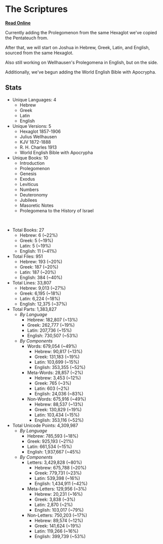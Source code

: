 # The Scriptures

**[Read Online](https://r-neal-kelly.github.io/the_scriptures/)**

Currently adding the Prolegomenon from the same Hexaglot we've copied the Pentateuch from.

After that, we will start on Joshua in Hebrew, Greek, Latin, and English, sourced from the same Hexaglot.

Also still working on Wellhausen's Prolegomena in English, but on the side.

Additionally, we've begun adding the World English Bible with Apocrypha.

## Stats

- Unique Languages: 4
    - Hebrew
    - Greek
    - Latin
    - English
- Unique Versions: 5
    - Hexaglot 1857-1906
    - Julius Wellhausen
    - KJV 1872-1888
    - R. H. Charles 1913
    - World English Bible with Apocrypha
- Unique Books: 10
    - Introduction
    - Prolegomenon
    - Genesis
    - Exodus
    - Leviticus
    - Numbers
    - Deuteronomy
    - Jubilees
    - Masoretic Notes
    - Prolegomena to the History of Israel

<br>

- Total Books: 27
    - Hebrew: 6 (~22%)
    - Greek: 5 (~19%)
    - Latin: 5 (~19%)
    - English: 11 (~41%)
- Total Files: 951
    - Hebrew: 193 (~20%)
    - Greek: 187 (~20%)
    - Latin: 187 (~20%)
    - English: 384 (~40%)
- Total Lines: 33,807
    - Hebrew: 9,013 (~27%)
    - Greek: 6,195 (~18%)
    - Latin: 6,224 (~18%)
    - English: 12,375 (~37%)
- Total Parts: 1,383,827
    - <i>By Language</i>
        - Hebrew: 182,807 (~13%)
        - Greek: 262,777 (~19%)
        - Latin: 207,736 (~15%)
        - English: 730,507 (~53%)
    - <i>By Components</i>
        - Words: 679,054 (~49%)
            - Hebrew: 90,817 (~13%)
            - Greek: 131,183 (~19%)
            - Latin: 103,699 (~15%)
            - English: 353,355 (~52%)
        - Meta-Words: 28,857 (~2%)
            - Hebrew: 3,453 (~12%)
            - Greek: 765 (~3%)
            - Latin: 603 (~2%)
            - English: 24,036 (~83%)
        - Non-Words: 675,916 (~49%)
            - Hebrew: 88,537 (~13%)
            - Greek: 130,829 (~19%)
            - Latin: 103,434 (~15%)
            - English: 353,116 (~52%)
- Total Unicode Points: 4,309,987
    - <i>By Language</i>
        - Hebrew: 785,593 (~18%)
        - Greek: 925,193 (~21%)
        - Latin: 661,534 (~15%)
        - English: 1,937,667 (~45%)
    - <i>By Components</i>
        - Letters: 3,429,828 (~80%)
            - Hebrew: 675,788 (~20%)
            - Greek: 779,731 (~23%)
            - Latin: 539,398 (~16%)
            - English: 1,434,911 (~42%)
        - Meta-Letters: 129,956 (~3%)
            - Hebrew: 20,231 (~16%)
            - Greek: 3,838 (~3%)
            - Latin: 2,870 (~2%)
            - English: 103,017 (~79%)
        - Non-Letters: 750,203 (~17%)
            - Hebrew: 89,574 (~12%)
            - Greek: 141,624 (~19%)
            - Latin: 119,266 (~16%)
            - English: 399,739 (~53%)
